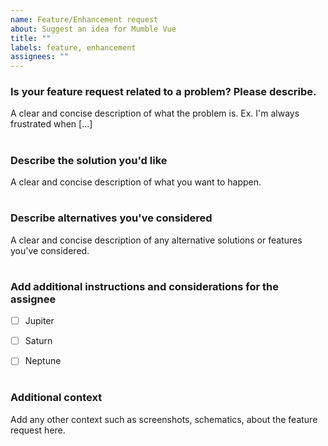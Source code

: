 ```yaml
---
name: Feature/Enhancement request
about: Suggest an idea for Mumble Vue
title: ""
labels: feature, enhancement
assignees: ""
---
```


### Is your feature request related to a problem? Please describe.

A clear and concise description of what the problem is. Ex. I'm always frustrated when [...]

#

### Describe the solution you'd like

A clear and concise description of what you want to happen.

#

### Describe alternatives you've considered

A clear and concise description of any alternative solutions or features you've considered.

#

### Add additional instructions and considerations for the assignee

- [ ] Jupiter

- [ ] Saturn

- [ ] Neptune

#  

### Additional context

Add any other context such as screenshots, schematics, about the feature request here.
